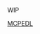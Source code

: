 <link rel="stylesheet" href="stylesheet.css">

WIP

<span class="sidebar">
  
  <a href="https://videocarp.github.io/carpcorps/mcpedl">MCPEDL</a>

</span>
